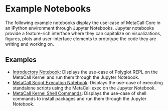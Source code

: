 # Example Notebooks

The following example notebooks display the use-case of MetaCall Core in an IPython environment through Jupyter Notebooks. Jupyter notebooks provide a feature-rich interface where they can capitalize on visualizations, figures, plots and user-interface elements to prototype the code they are writing and working on.

## Examples

- [Introductory Notebook](01-Introduction-MetaCall-Jupyter-Notebook.ipynb): Displays the use-case of Polyglot REPL on the MetaCall Kernel and run them through the Jupyter Notebook.
- [MetaCall Script Execution Notebook](02-Executing-Scripts-MetaCall-Jupyter-Notebook.ipynb): Displays the use-case of executing standalone scripts using the MetaCall exec on the Jupyter Notebook.
- [MetaCall Kernel Shell Commands](03-Shell-Commands-MetaCall-Jupyter-Notebook.ipynb): Displays the use-case of shell commands to install packages and run them through the Jupyter Notebook.